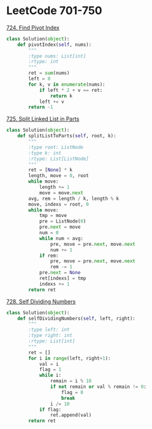 # LeetCode 701-750
[724. Find Pivot Index](https://leetcode.com/problems/find-pivot-index/description/)
```python
class Solution(object):
    def pivotIndex(self, nums):
        """
        :type nums: List[int]
        :rtype: int
        """
        ret = sum(nums)
        left = 0
        for k, v in enumerate(nums):
            if left * 2 + v == ret:
                return k
            left += v
        return -1
```

[725. Split Linked List in Parts](https://leetcode.com/problems/split-linked-list-in-parts/description/)
```Python
class Solution(object):
    def splitListToParts(self, root, k):
        """
        :type root: ListNode
        :type k: int
        :rtype: List[ListNode]
        """
        ret = [None] * k
        length, move = 0, root
        while move:
            length += 1
            move = move.next
        avg, rem = length / k, length % k
        move, indexs = root, 0
        while move:
            tmp = move
            pre = ListNode(0)
            pre.next = move
            num = 0
            while num < avg:
                pre, move = pre.next, move.next
                num += 1
            if rem:
                pre, move = pre.next, move.next
                rem -= 1
            pre.next = None
            ret[indexs] = tmp
            indexs += 1
        return ret
```

[728. Self Dividing Numbers](https://leetcode.com/problems/self-dividing-numbers/description/)
```Python
class Solution(object):
    def selfDividingNumbers(self, left, right):
        """
        :type left: int
        :type right: int
        :rtype: List[int]
        """
        ret = []
        for i in range(left, right+1):
            val = i
            flag = 1
            while i:
                remain = i % 10
                if not remain or val % remain != 0:
                    flag = 0
                    break
                i /= 10
            if flag:
                ret.append(val)
        return ret
```
